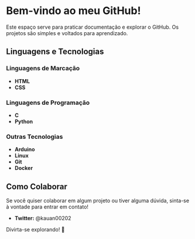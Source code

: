 # Bem-vindo ao meu GitHub!

Este espaço serve para praticar documentação e explorar o GitHub. Os projetos são simples e voltados para aprendizado.

## Linguagens e Tecnologias

### Linguagens de Marcação
- **HTML**
- **CSS**

### Linguagens de Programação
- **C**
- **Python**

### Outras Tecnologias
- **Arduino**
- **Linux**
- **Git**
- **Docker**

## Como Colaborar

Se você quiser colaborar em algum projeto ou tiver alguma dúvida, sinta-se à vontade para entrar em contato!

- **Twitter:** @kauan00202

Divirta-se explorando! 🚀
